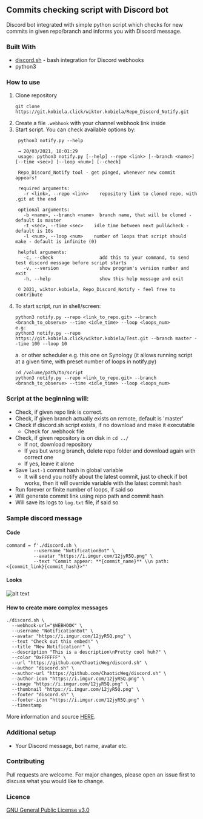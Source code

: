 ## Commits checking script with Discord bot

Discord bot integrated with simple python script which checks for new commits in given repo/branch and informs you with Discord message.

### Built With
   - [discord.sh](https://github.com/ChaoticWeg/discord.sh) - bash integration for Discord webhooks
   - python3

### How to use
1. Clone repository
   ```
   git clone https://git.kobiela.click/wiktor.kobiela/Repo_Discord_Notify.git
   ```
2. Create a file ```.webhook``` with your channel webhook link inside
3. Start script. You can check available options by:
   ```
    python3 notify.py --help

    → 20/03/2021, 18:01:29
    usage: python3 notify.py [--help] --repo <link> [--branch <name>] [--time <sec>] [--loop <num>] [--check]
    
    Repo_Discord_Notify tool - get pinged, whenever new commit appears!
    
    required arguments:
      -r <link>, --repo <link>    repository link to cloned repo, with .git at the end
    
    optional arguments:
      -b <name>, --branch <name>  branch name, that will be cloned - default is master
      -t <sec>, --time <sec>    idle time between next pull&check - default is 10s
      -l <num>, --loop <num>    number of loops that script should make - default is infinite (0)
    
    helpful arguments:
      -c, --check                 add this to your command, to send test discord message before script starts
      -v, --version               show program's version number and exit
      -h, --help                  show this help message and exit
    
    © 2021, wiktor.kobiela, Repo_Discord_Notify - feel free to contribute
   ```
4. To start script, run in shell/screen:
   ```
   python3 notify.py --repo <link_to_repo.git> --branch <branch_to_observe> --time <idle_time> --loop <loops_num>
   e.g:
   python3 notify.py --repo https://git.kobiela.click/wiktor.kobiela/Test.git --branch master --time 100 --loop 10
   ```
   a. or other scheduler e.g. this one on Synology (it allows running script at a given time, with preset number of loops in notify.py)
   ```
   cd /volume/path/to/script
   python3 notify.py --repo <link_to_repo.git> --branch <branch_to_observe> --time <idle_time> --loop <loops_num>
   ```
### Script at the beginning will:
   * Check, if given repo link is correct. 
   * Check, if given branch actually exists on remote, default is 'master'  
   * Check if discord.sh script exists, if no download and make it executable  
      * Check for .webhook file
   * Check, if given repository is on disk in ```cd ../```
      * If not, download repository
      * If yes but wrong branch, delete repo folder and download again with correct one
      * If yes, leave it alone
   * Save ```last-1``` commit hash in global variable
      * It will send you notify about the latest commit, just to check if bot works, then it will override variable 
        with the latest commit hash
   * Run forever or finite number of loops, if said so     
   * Will generate commit link using repo path and commit hash  
   * Will save its logs to ```log.txt``` file, if said so

### Sample discord message

#### Code

```
command = f'./discord.sh \
          --username "NotificationBot" \
          --avatar "https://i.imgur.com/12jyR5Q.png" \
          --text "Commit appear: **{commit_name}** \\n path: <{commit_link}{commit_hash}>"'
```
#### Looks

![alt text](https://i.imgur.com/mFnKPBW.png)

#### How to create more complex messages

```
./discord.sh \
  --webhook-url="$WEBHOOK" \
  --username "NotificationBot" \
  --avatar "https://i.imgur.com/12jyR5Q.png" \
  --text "Check out this embed!" \
  --title "New Notification!" \
  --description "This is a description\nPretty cool huh?" \
  --color "0xFFFFFF" \
  --url "https://github.com/ChaoticWeg/discord.sh" \
  --author "discord.sh" \
  --author-url "https://github.com/ChaoticWeg/discord.sh" \
  --author-icon "https://i.imgur.com/12jyR5Q.png" \
  --image "https://i.imgur.com/12jyR5Q.png" \
  --thumbnail "https://i.imgur.com/12jyR5Q.png" \
  --footer "discord.sh" \
  --footer-icon "https://i.imgur.com/12jyR5Q.png" \
  --timestamp
  ```

More information and source [HERE](https://github.com/ChaoticWeg/discord.sh#3-using-the-script).

### Additional setup
   * Your Discord message, bot name, avatar etc.  

### Contributing
Pull requests are welcome. For major changes, please open an issue first to discuss what you would like to change.

### Licence

[GNU General Public License v3.0](https://www.gnu.org/licenses/gpl-3.0.en.html)